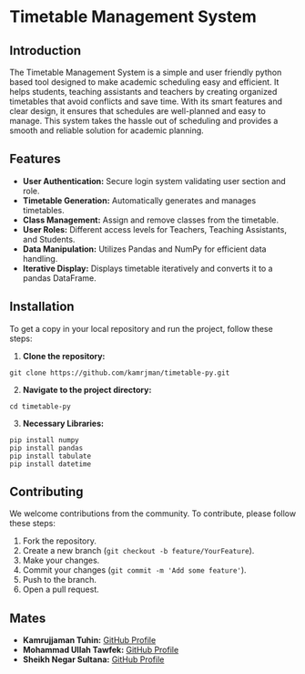 # Timetable Management System

## Introduction
The Timetable Management System is a simple and user friendly python based tool designed to make academic scheduling easy and efficient. It helps students, teaching assistants and teachers by creating organized timetables that avoid conflicts and save time. With its smart features and clear design, it ensures that schedules are well-planned and easy to manage. This system takes the hassle out of scheduling and provides a smooth and reliable solution for academic planning.

## Features
* **User Authentication:** Secure login system validating user section and role.
* **Timetable Generation:** Automatically generates and manages timetables.
* **Class Management:** Assign and remove classes from the timetable.
* **User Roles:** Different access levels for Teachers, Teaching Assistants, and Students.
* **Data Manipulation:** Utilizes Pandas and NumPy for efficient data handling.
* **Iterative Display:** Displays timetable iteratively and converts it to a pandas DataFrame.

## Installation
To get a copy in your local repository and run the project, follow these steps:
1. **Clone the repository:**
```
git clone https://github.com/kamrjman/timetable-py.git
```
2. **Navigate to the project directory:**
```
cd timetable-py
```
3. **Necessary Libraries:**
```
pip install numpy
pip install pandas
pip install tabulate
pip install datetime
```

## Contributing
We welcome contributions from the community. To contribute, please follow these steps:
1. Fork the repository.
2. Create a new branch (`git checkout -b feature/YourFeature`).
3. Make your changes.
4. Commit your changes (`git commit -m 'Add some feature'`).
5. Push to the branch.
6. Open a pull request.

## Mates
* **Kamrujjaman Tuhin:** [GitHub Profile](https://github.com/kamrjman)
* **Mohammad Ullah Tawfek:** [GitHub Profile](https://github.com/AstroTawfek)
* **Sheikh Negar Sultana:** [GitHub Profile](https://github.com/SheikhNegarSultana)
